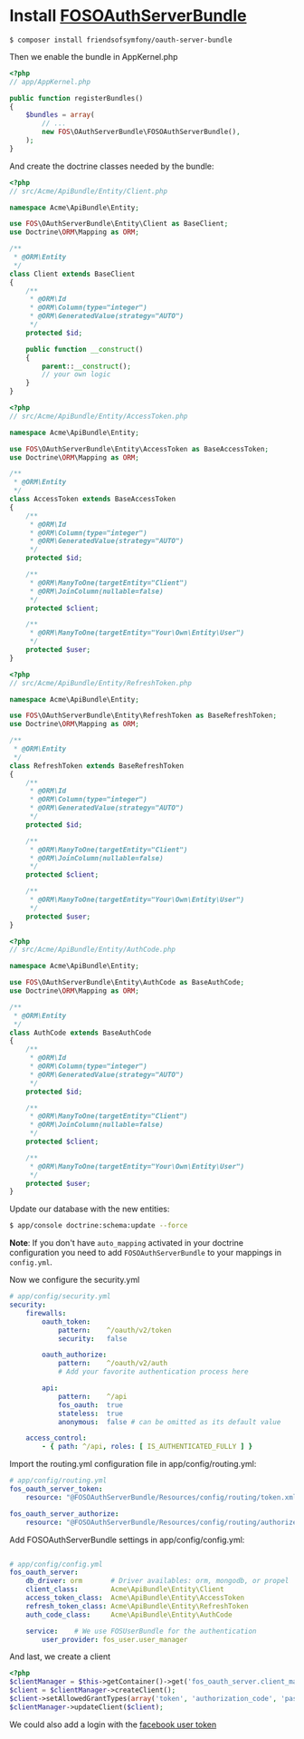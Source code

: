 # Install [FOSOAuthServerBundle](https://github.com/FriendsOfSymfony/FOSOAuthServerBundle)

```
$ composer install friendsofsymfony/oauth-server-bundle

```
Then we enable the bundle in AppKernel.php
```php
<?php
// app/AppKernel.php

public function registerBundles()
{
    $bundles = array(
        // ...
        new FOS\OAuthServerBundle\FOSOAuthServerBundle(),
    );
}
```
And create the doctrine classes needed by the bundle:
```php
<?php
// src/Acme/ApiBundle/Entity/Client.php

namespace Acme\ApiBundle\Entity;

use FOS\OAuthServerBundle\Entity\Client as BaseClient;
use Doctrine\ORM\Mapping as ORM;

/**
 * @ORM\Entity
 */
class Client extends BaseClient
{
    /**
     * @ORM\Id
     * @ORM\Column(type="integer")
     * @ORM\GeneratedValue(strategy="AUTO")
     */
    protected $id;

    public function __construct()
    {
        parent::__construct();
        // your own logic
    }
}

```
```php
<?php
// src/Acme/ApiBundle/Entity/AccessToken.php

namespace Acme\ApiBundle\Entity;

use FOS\OAuthServerBundle\Entity\AccessToken as BaseAccessToken;
use Doctrine\ORM\Mapping as ORM;

/**
 * @ORM\Entity
 */
class AccessToken extends BaseAccessToken
{
    /**
     * @ORM\Id
     * @ORM\Column(type="integer")
     * @ORM\GeneratedValue(strategy="AUTO")
     */
    protected $id;

    /**
     * @ORM\ManyToOne(targetEntity="Client")
     * @ORM\JoinColumn(nullable=false)
     */
    protected $client;

    /**
     * @ORM\ManyToOne(targetEntity="Your\Own\Entity\User")
     */
    protected $user;
}

```
```php
<?php
// src/Acme/ApiBundle/Entity/RefreshToken.php

namespace Acme\ApiBundle\Entity;

use FOS\OAuthServerBundle\Entity\RefreshToken as BaseRefreshToken;
use Doctrine\ORM\Mapping as ORM;

/**
 * @ORM\Entity
 */
class RefreshToken extends BaseRefreshToken
{
    /**
     * @ORM\Id
     * @ORM\Column(type="integer")
     * @ORM\GeneratedValue(strategy="AUTO")
     */
    protected $id;

    /**
     * @ORM\ManyToOne(targetEntity="Client")
     * @ORM\JoinColumn(nullable=false)
     */
    protected $client;

    /**
     * @ORM\ManyToOne(targetEntity="Your\Own\Entity\User")
     */
    protected $user;
}

```
```php
<?php
// src/Acme/ApiBundle/Entity/AuthCode.php

namespace Acme\ApiBundle\Entity;

use FOS\OAuthServerBundle\Entity\AuthCode as BaseAuthCode;
use Doctrine\ORM\Mapping as ORM;

/**
 * @ORM\Entity
 */
class AuthCode extends BaseAuthCode
{
    /**
     * @ORM\Id
     * @ORM\Column(type="integer")
     * @ORM\GeneratedValue(strategy="AUTO")
     */
    protected $id;

    /**
     * @ORM\ManyToOne(targetEntity="Client")
     * @ORM\JoinColumn(nullable=false)
     */
    protected $client;

    /**
     * @ORM\ManyToOne(targetEntity="Your\Own\Entity\User")
     */
    protected $user;
}

```
Update our database with the new entities:
```bash
$ app/console doctrine:schema:update --force

```

__Note__: If you don't have `auto_mapping` activated in your doctrine configuration you need to add
`FOSOAuthServerBundle` to your mappings in `config.yml`.

Now we configure the security.yml
```yaml
# app/config/security.yml
security:
    firewalls:
        oauth_token:
            pattern:    ^/oauth/v2/token
            security:   false

        oauth_authorize:
            pattern:    ^/oauth/v2/auth
            # Add your favorite authentication process here

        api:
            pattern:    ^/api
            fos_oauth:  true
            stateless:  true
            anonymous:  false # can be omitted as its default value

    access_control:
        - { path: ^/api, roles: [ IS_AUTHENTICATED_FULLY ] }
```
Import the routing.yml configuration file in app/config/routing.yml:

```yaml
# app/config/routing.yml
fos_oauth_server_token:
    resource: "@FOSOAuthServerBundle/Resources/config/routing/token.xml"

fos_oauth_server_authorize:
    resource: "@FOSOAuthServerBundle/Resources/config/routing/authorize.xml"


```
Add FOSOAuthServerBundle settings in app/config/config.yml:
```yaml

# app/config/config.yml
fos_oauth_server:
    db_driver: orm       # Driver availables: orm, mongodb, or propel
    client_class:        Acme\ApiBundle\Entity\Client
    access_token_class:  Acme\ApiBundle\Entity\AccessToken
    refresh_token_class: Acme\ApiBundle\Entity\RefreshToken
    auth_code_class:     Acme\ApiBundle\Entity\AuthCode

    service:    # We use FOSUserBundle for the authentication
        user_provider: fos_user.user_manager
```
And last, we create a client
```php
<?php
$clientManager = $this->getContainer()->get('fos_oauth_server.client_manager.default');
$client = $clientManager->createClient();
$client->setAllowedGrantTypes(array('token', 'authorization_code', 'password'));
$clientManager->updateClient($client);

```
We could also add a login with the [facebook user token](facebook_user_token_auth.md)
